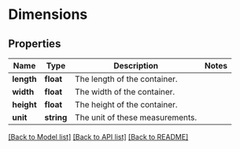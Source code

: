 # Dimensions

## Properties
Name | Type | Description | Notes
------------ | ------------- | ------------- | -------------
**length** | **float** | The length of the container. | 
**width** | **float** | The width of the container. | 
**height** | **float** | The height of the container. | 
**unit** | **string** | The unit of these measurements. | 

[[Back to Model list]](../README.md#documentation-for-models) [[Back to API list]](../README.md#documentation-for-api-endpoints) [[Back to README]](../README.md)



